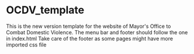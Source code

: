 # OCDV_template

This is the new version template for the website of Mayor's Office to Combat Domestic Violence.
The menu bar and footer should follow the one in index.html
Take care of the footer as some pages might have more imported css file
